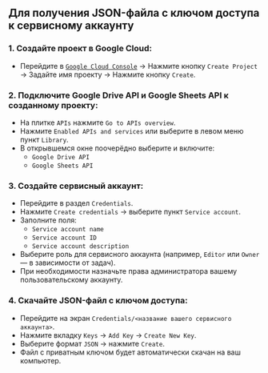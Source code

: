## Для получения JSON-файла с ключом доступа к сервисному аккаунту
### 1. Создайте проект в Google Cloud:
- Перейдите в [`Google Cloud Console`](https://console.cloud.google.com/projectselector2/home/dashboard) → Нажмите кнопку `Create Project` → Задайте имя проекту → Нажмите кнопку `Create`.
### 2. Подключите Google Drive API и Google Sheets API к созданному проекту:
- На плитке `APIs` нажмите `Go to APIs overview`.
- Нажмите `Enabled APIs and services` или выберите в левом меню пункт `Library`.
- В открывшемся окне поочерёдно выберите и включите:
    - `Google Drive API`
    - `Google Sheets API`
### 3. Создайте сервисный аккаунт:
- Перейдите в раздел `Credentials`.
- Нажмите `Create credentials` → выберите пункт `Service account`.
- Заполните поля:
    - `Service account name`
    - `Service account ID`
    - `Service account description`
- Выберите роль для сервисного аккаунта (например, `Editor` или `Owner` — в зависимости от задач).
- При необходимости назначьте права администратора вашему пользовательскому аккаунту.
### 4. Скачайте JSON-файл с ключом доступа:
- Перейдите на экран `Credentials/<название вашего сервисного аккаунта>`.
- Нажмите вкладку `Keys` → `Add Key` → `Create New Key`.
- Выберите формат `JSON` → нажмите `Create`.
- Файл с приватным ключом будет автоматически скачан на ваш компьютер.
